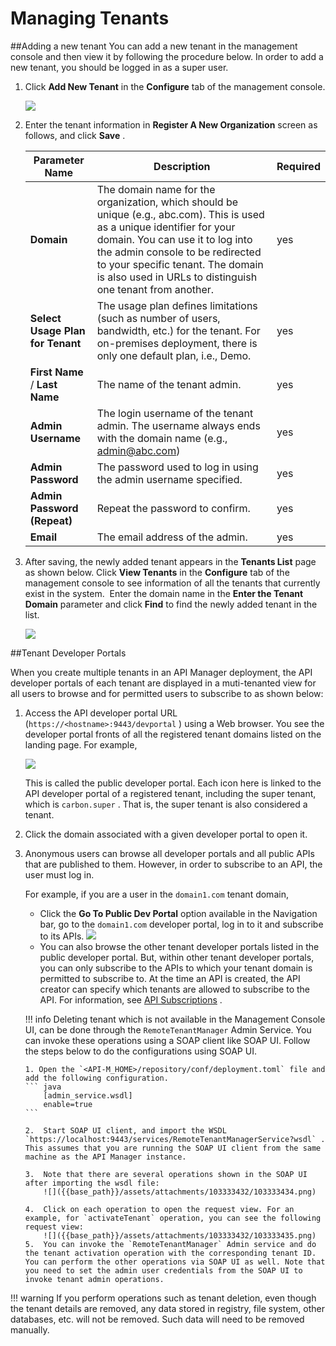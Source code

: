 # Managing Tenants


##Adding a new tenant
You can add a new tenant in the management console and then view it by following the procedure below. In order to add a new tenant, you should be logged in as a super user.

1.  Click **Add New Tenant** in the **Configure** tab of the management console.

    ![]({{base_path}}/img/Administer/configure-tenants.png)
    
2.  Enter the tenant information in **Register A New Organization** screen as follows, and click **Save** .

    | Parameter Name                   | Description                                                                                                                                                                                                                                                                                       |    Required    |
    |----------------------------------|----------------------------------------|-----------------------------------------------------------------------------------------------------------------------------------------------------------------------------------------------------------------------------------------------------------|
    | **Domain**                       | The domain name for the organization, which should be unique (e.g., abc.com). This is used as a unique identifier for your domain. You can use it to log into the admin console to be redirected to your specific tenant. The domain is also used in URLs to distinguish one tenant from another. |    yes|
    | **Select Usage Plan for Tenant** | The usage plan defines limitations (such as number of users, bandwidth, etc.) for the tenant. For on-premises deployment, there is only one default plan, i.e., Demo.        |  yes                                                                                                                 |
       | **First Name** / **Last Name**   | The name of the tenant admin.                                                                                                                                                                                                                                                                     | yes|
       | **Admin Username**               | The login username of the tenant admin. The username always ends with the domain name (e.g., admin@abc.com)                                                                                                                                                                                       |yes|
       | **Admin Password**               | The password used to log in using the admin username specified.                                                                                                                                                                                                                                   |yes|
       | **Admin Password (Repeat)**      | Repeat the password to confirm.                                                                                                                                                                                                                                                                   |yes|
       | **Email**                        | The email address of the admin.                                                                                                                                                                                                                                                                   |yes|    


3.  After saving, the newly added tenant appears in the **Tenants List** page as shown below. Click **View Tenants** in the **Configure** tab of the management console to see information of all the tenants that currently exist in the system.  Enter the domain name in the **Enter the Tenant Domain** parameter and click **Find** to find the newly added tenant in the list.

    [![]({{base_path}}/assets/img/Administer/tenant-list.png)]({{base_path}}/assets/img/Administer/tenant-list.png)
    
##Tenant Developer Portals

When you create multiple tenants in an API Manager deployment, the API developer portals of each tenant are displayed in a muti-tenanted view for all users to browse and for permitted users to subscribe to as shown below:

1.  Access the API developer portal URL (`https://<hostname>:9443/devportal` ) using a Web browser. You see the developer portal fronts of all the registered tenant domains listed on the landing page. For example,

    [![]({{base_path}}/assets/img/Administer/tenant-developer-portals.png)]({{base_path}}/assets/img/Administer/tenant-developer-portals.png)
    
     This is called the public developer portal. Each icon here is linked to the API developer portal of a registered tenant, including the super tenant, which is `carbon.super` . That is, the super tenant is also considered a tenant.

2.  Click the domain associated with a given developer portal to open it.

3.  Anonymous users can browse all developer portals and all public APIs that are published to them. However, in order to subscribe to an API, the user must log in.

    For example, if you are a user in the `domain1.com` tenant domain,

    -   Click the **Go To Public Dev Portal** option available in the Navigation bar, go to the `domain1.com` developer portal, log in to it and subscribe to its APIs.
    [![]({{base_path}}/assets/img/Administer/tenant-naviagtion-bar.png)]({{base_path}}/assets/img/Administer/tenant-naviagtion-bar.png)
    -   You can also browse the other tenant developer portals listed in the public developer portal. But, within other tenant developer portals, you can only subscribe to the APIs to which your tenant domain is permitted to subscribe to. At the time an API is created, the API creator can specify which tenants are allowed to subscribe to the API. For information, see [API Subscriptions]({{base_path}}/Learn/ConsumeAPI/ManageSubscription/subscribe-to-an-api.md) .

    !!! info
        Deleting tenant which is not available in the Management Console UI, can be done through the `RemoteTenantManager` Admin Service. You can invoke these operations using a SOAP client like SOAP UI. Follow the steps below to do the configurations using SOAP UI.


        1. Open the `<API-M_HOME>/repository/conf/deployment.toml` file and add the following configuration.
        ``` java
            [admin_service.wsdl]
            enable=true
        ```
        
        2.  Start SOAP UI client, and import the WSDL `https://localhost:9443/services/RemoteTenantManagerService?wsdl` . This assumes that you are running the SOAP UI client from the same machine as the API Manager instance.

        3.  Note that there are several operations shown in the SOAP UI after importing the wsdl file:
            ![]({{base_path}}/assets/attachments/103333432/103333434.png)    
            
        4.  Click on each operation to open the request view. For an example, for `activateTenant` operation, you can see the following request view:
            ![]({{base_path}}/assets/attachments/103333432/103333435.png)
        5.  You can invoke the `RemoteTenantManager` Admin service and do the tenant activation operation with the corresponding tenant ID. You can perform the other operations via SOAP UI as well. Note that you need to set the admin user credentials from the SOAP UI to invoke tenant admin operations.

!!! warning
    If you perform operations such as tenant deletion, even though the tenant details are removed, any data stored in registry, file system, other databases, etc. will not be removed. Such data will need to be removed manually.


